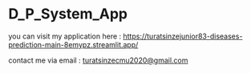 # D_P_System_App

you can visit my application here : https://turatsinzejunior83-diseases-prediction-main-8emypz.streamlit.app/

contact me via email : turatsinzecmu2020@gmail.com
